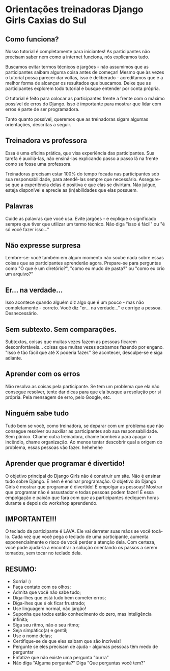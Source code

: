 

# Orientações treinadoras Django Girls Caxias do Sul

## Como funciona?

Nosso tutorial é completamente para iniciantes! As participantes não precisam saber nem como a internet funciona, nós explicamos tudo.

Buscamos evitar termos técnicos e jargões - não assumimos que as participantes saibam alguma coisa antes de começar! Mesmo que às vezes o tutorial possa parecer dar voltas, isso é deliberado - acreditamos que é a melhor forma de alcançar os resultados que buscamos. Deixe que as participantes explorem todo tutorial e busque entender por conta própria.

O tutorial é feito para colocar as participantes frente a frente com o máximo possível de erros do Django. Isso é importante para mostrar que lidar com erros é parte de ser programadora.

Tanto quanto possível, queremos que as treinadoras sigam algumas orientações, descritas a seguir.


## Treinadora vs professora

Essa é uma oficina prática, que visa experiência das participantes. Sua tarefa é auxiliá-las, não ensiná-las explicando passo a passo lá na frente como se fosse uma professora.

Treinadoras precisam estar 100% do tempo focada nas participantes sob sua responsabilidade, para atendê-las sempre que necessário. Assegure-se que a experiência delas é positiva e que elas se divirtam. Não julgue, esteja disponível e aprecie as (in)abilidades que elas possuem.


## Palavras

Cuide as palavras que você usa. Evite jargões - e explique o significado sempre que tiver que utilizar um termo técnico. Não diga "isso é fácil" ou "é só você fazer isso..."


## Não expresse surpresa

Lembre-se: você também em algum momento não soube nada sobre essas coisas que as participantes aprenderão agora. Prepare-se para perguntas como "O que é um diretório?", "como eu mudo de pasta?" ou "como eu crio um arquivo?"


## Er... na verdade...

Isso acontece quando alguém diz algo que é um pouco - mas não completamente - correto. Você diz "er... na verdade..." e corrige a pessoa. Desnecessário.


## Sem subtexto. Sem comparações.

Subtextos, coisas que muitas vezes fazem as pessoas ficarem desconfortáveis... coisas que muitas vezes acabamos fazendo por engano. "Isso é tão fácil que até X poderia fazer." Se acontecer, desculpe-se e siga adiante.


## Aprender com os erros

Não resolva as coisas pela participante. Se tem um problema que ela não consegue resolver, tente dar dicas para que ela busque a resolução por si própria. Pela mensagem de erro, pelo Google, etc.


## Ninguém sabe tudo

Tudo bem se você, como treinadora, se deparar com um problema que não consegue resolver ou auxiliar as participantes sob sua responsabilidade. Sem pânico. Chame outra treinadora, chame bombeira para apagar o incêndio, chame organização. Ao menos tentar descobrir qual a origem do problema, essas pessoas vão fazer. hehehehe


## Aprender que programar é divertido!

O objetivo principal do Django Girls não é construir um site. Não é ensinar tudo sobre Django. E nem é ensinar programação. O objetivo do Django Girls é mostrar que programar é divertido! É empolgar as pessoas! Mostrar que programar não é assustador e todas pessoas podem fazer! É essa empolgação e paixão que fará com que as participantes dediquem horas durante e depois do workshop aprendendo.


## IMPORTANTE!!!

O teclado da participante é LAVA. Ele vai derreter suas mãos se você tocá-lo. Cada vez que você pega o teclado de uma participante, aumenta exponencialmente o risco de você perder a atenção dela. Com certeza, você pode ajudá-la a encontrar a solução orientando os passos a serem tomados, sem tocar no teclado dela.


## RESUMO:

- Sorria! :)
- Faça contato com os olhos;
- Admita que você não sabe tudo;
- Diga-lhes que está tudo bem cometer erros;
- Diga-lhes que é ok ficar frustrado;
- Use linguagem normal, não jargão!
- Suponha que todos estão conhecimento do zero, mas inteligência infinita;
- Siga seu ritmo, não o seu ritmo;
- Seja simpático(a) e gentil;
- Use o nome delas;
- Certifique-se de que eles saibam que são incríveis!
- Pergunte se eles precisam de ajuda - algumas pessoas têm medo de perguntar
- Enfatize que não existe uma pergunta "burra"
- Não diga "Alguma pergunta?" Diga "Que perguntas você tem?"
